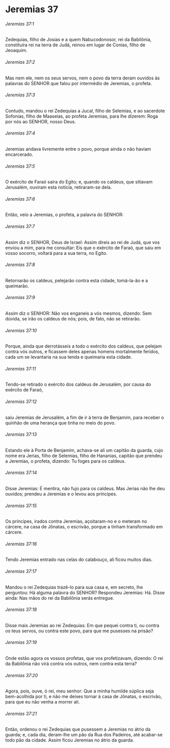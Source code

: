 # Jeremias 37

###### Jeremias 37:1

Zedequias, filho de Josias e a quem Nabucodonosor, rei da Babilônia, constituíra rei na terra de Judá, reinou em lugar de Conias, filho de Jeoaquim.

###### Jeremias 37:2

Mas nem ele, nem os seus servos, nem o povo da terra deram ouvidos às palavras do SENHOR que falou por intermédio de Jeremias, o profeta.

###### Jeremias 37:3

Contudo, mandou o rei Zedequias a Jucal, filho de Selemias, e ao sacerdote Sofonias, filho de Maaseias, ao profeta Jeremias, para lhe dizerem: Roga por nós ao SENHOR, nosso Deus.

###### Jeremias 37:4

Jeremias andava livremente entre o povo, porque ainda o não haviam encarcerado.

###### Jeremias 37:5

O exército de Faraó saíra do Egito; e, quando os caldeus, que sitiavam Jerusalém, ouviram esta notícia, retiraram-se dela.

###### Jeremias 37:6

Então, veio a Jeremias, o profeta, a palavra do SENHOR:

###### Jeremias 37:7

Assim diz o SENHOR, Deus de Israel: Assim direis ao rei de Judá, que vos enviou a mim, para me consultar: Eis que o exército de Faraó, que saiu em vosso socorro, voltará para a sua terra, no Egito.

###### Jeremias 37:8

Retornarão os caldeus, pelejarão contra esta cidade, tomá-la-ão e a queimarão.

###### Jeremias 37:9

Assim diz o SENHOR: Não vos enganeis a vós mesmos, dizendo: Sem dúvida, se irão os caldeus de nós; pois, de fato, não se retirarão.

###### Jeremias 37:10

Porque, ainda que derrotásseis a todo o exército dos caldeus, que pelejam contra vós outros, e ficassem deles apenas homens mortalmente feridos, cada um se levantaria na sua tenda e queimaria esta cidade.

###### Jeremias 37:11

Tendo-se retirado o exército dos caldeus de Jerusalém, por causa do exército de Faraó,

###### Jeremias 37:12

saiu Jeremias de Jerusalém, a fim de ir à terra de Benjamim, para receber o quinhão de uma herança que tinha no meio do povo.

###### Jeremias 37:13

Estando ele à Porta de Benjamim, achava-se ali um capitão da guarda, cujo nome era Jerias, filho de Selemias, filho de Hananias, capitão que prendeu a Jeremias, o profeta, dizendo: Tu foges para os caldeus.

###### Jeremias 37:14

Disse Jeremias: É mentira, não fujo para os caldeus. Mas Jerias não lhe deu ouvidos; prendeu a Jeremias e o levou aos príncipes.

###### Jeremias 37:15

Os príncipes, irados contra Jeremias, açoitaram-no e o meteram no cárcere, na casa de Jônatas, o escrivão, porque a tinham transformado em cárcere.

###### Jeremias 37:16

Tendo Jeremias entrado nas celas do calabouço, ali ficou muitos dias.

###### Jeremias 37:17

Mandou o rei Zedequias trazê-lo para sua casa e, em secreto, lhe perguntou: Há alguma palavra do SENHOR? Respondeu Jeremias: Há. Disse ainda: Nas mãos do rei da Babilônia serás entregue.

###### Jeremias 37:18

Disse mais Jeremias ao rei Zedequias: Em que pequei contra ti, ou contra os teus servos, ou contra este povo, para que me pusesses na prisão?

###### Jeremias 37:19

Onde estão agora os vossos profetas, que vos profetizavam, dizendo: O rei da Babilônia não virá contra vós outros, nem contra esta terra?

###### Jeremias 37:20

Agora, pois, ouve, ó rei, meu senhor: Que a minha humilde súplica seja bem-acolhida por ti, e não me deixes tornar à casa de Jônatas, o escrivão, para que eu não venha a morrer ali.

###### Jeremias 37:21

Então, ordenou o rei Zedequias que pusessem a Jeremias no átrio da guarda; e, cada dia, deram-lhe um pão da Rua dos Padeiros, até acabar-se todo pão da cidade. Assim ficou Jeremias no átrio da guarda.

